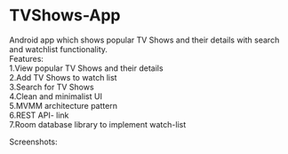 # TVShows-App
Android app which shows popular TV Shows and their details with search and watchlist functionality.<br />
Features:<br />
     1.View popular TV Shows and their details<br />
     2.Add TV Shows to watch list<br />
     3.Search for TV Shows<br />
     4.Clean and minimalist UI<br />
     5.MVMM architecture pattern<br />
     6.REST API- link<br />
     7.Room database library to implement watch-list<br />

Screenshots:
